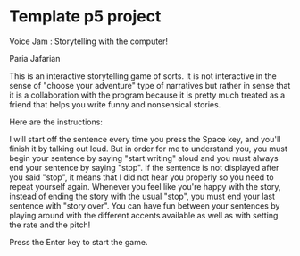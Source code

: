 # Template p5 project

Voice Jam : Storytelling with the computer! 

Paria Jafarian

This is an interactive storytelling game of sorts. 
It is not interactive in the sense of "choose your adventure" type of narratives but rather in sense that it is a collaboration with the program because it is pretty much treated as a friend that helps you write funny and nonsensical stories.  

Here are the instructions: 
 
I will start off the sentence every time you press the Space key, and you'll finish it by talking out loud.
But in order for me to understand you, you must begin your sentence by saying "start writing" aloud and you must always end your sentence by saying "stop".
If the sentence is not displayed after you said "stop", it means that I did not hear you properly so you need to repeat yourself again.
Whenever you feel like you're happy with the story, instead of ending the story with the usual "stop", you must end your last sentence with "story over".
You can have fun between your sentences by playing around with the different accents available as well as with setting the rate and the pitch!

Press the Enter key to start the game.